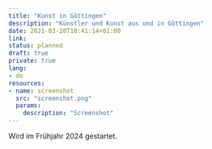```yaml
---
title: "Kunst in Göttingen"
description: "Künstler und Kunst aus und in Göttingen"
date: 2021-03-28T10:41:14+01:00
link:
status: planned
draft: true
private: true
lang:
- de
resources:
- name: screenshot
  src: "screenshot.png"
  params:
    description: "Screenshot"
---
```

Wird im Frühjahr 2024 gestartet.
